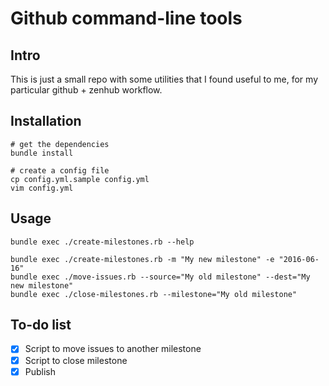 # Github command-line tools
## Intro
This is just a small repo with some utilities that I found useful to me, for my particular github + zenhub workflow.

## Installation
```shell
# get the dependencies
bundle install

# create a config file
cp config.yml.sample config.yml
vim config.yml
```

## Usage
```shell
bundle exec ./create-milestones.rb --help
```

```shell
bundle exec ./create-milestones.rb -m "My new milestone" -e "2016-06-16"
bundle exec ./move-issues.rb --source="My old milestone" --dest="My new milestone"
bundle exec ./close-milestones.rb --milestone="My old milestone"
```

## To-do list
* [x] Script to move issues to another milestone
* [x] Script to close milestone
* [x] Publish
